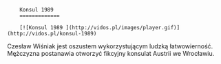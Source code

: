 
        Konsul 1989 
        =============
        
        [![Konsul 1989 ](http://vidos.pl/images/player.gif)](http://vidos.pl/konsul-1989)
        
        
 Czesław Wiśniak jest oszustem wykorzystującym ludzką łatwowierność. Mężczyzna postanawia otworzyć fikcyjny konsulat Austrii we Wrocławiu.
    